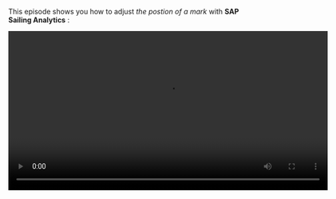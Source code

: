 This episode shows you how to adjust *the postion of a mark* with **SAP Sailing Analytics** :

  <video controls="true" width="640" src="https://sapsailing-documentation.s3-eu-west-1.amazonaws.com/adminconsole/AdjustingMarkPositionByCreatingNewFixCut.mp4" type="video/mp4">
  Your browser does not support the video tag.
</video>